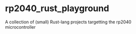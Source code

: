 # rp2040_rust_playground
A collection of (small) Rust-lang projects targetting the rp2040 microcontroller
